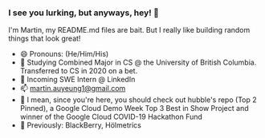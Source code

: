 ### I see you lurking, but anyways, hey! 👋
 
 I'm Martin, my README.md files are bait. But I really like building random things that look great! 
 
 * 😄 Pronouns: (He/Him/His)
 * 🔭 Studying Combined Major in CS @ the University of British Columbia. Transferred to CS in 2020 on a bet.
 * 💼 Incoming SWE Intern @ LinkedIn
 * 📫 martin.auyeung1@gmail.com
 * 🤔 I mean, since you're here, you should check out hubble's repo (Top 2 Pinned), a Google Cloud Demo Week Top 3 Best in Show Project and winner of the Google Cloud COVID-19 Hackathon Fund
 * 🏢 Previously: BlackBerry, Hölmetrics



